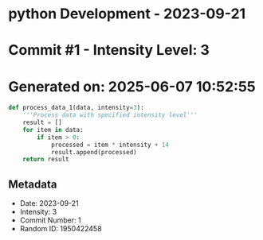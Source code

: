 ﻿# python Development - 2023-09-21
# Commit #1 - Intensity Level: 3
# Generated on: 2025-06-07 10:52:55
```python
def process_data_1(data, intensity=3):
    '''Process data with specified intensity level'''
    result = []
    for item in data:
        if item > 0:
            processed = item * intensity + 14
            result.append(processed)
    return result
```
## Metadata
- Date: 2023-09-21
- Intensity: 3
- Commit Number: 1
- Random ID: 1950422458
